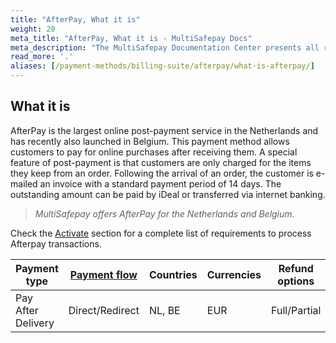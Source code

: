 ```yaml
---
title: "AfterPay, What it is"
weight: 20
meta_title: "AfterPay, What it is - MultiSafepay Docs"
meta_description: "The MultiSafepay Documentation Center presents all relevant information about our Plugins and API. You can also find support pages for payment methods, tools and general questions as well as the contact details of our Support and Integration Teams."
read_more: '.'
aliases: [/payment-methods/billing-suite/afterpay/what-is-afterpay/]
---
```


## What it is

AfterPay is the largest online post-payment service in the Netherlands and has recently also launched in Belgium. This payment method allows customers to pay for online purchases after receiving them. 
A special feature of post-payment is that customers are only charged for the items they keep from an order. Following the arrival of an order, the customer is e-mailed an invoice with a standard payment period of 14 days. The outstanding amount can be paid by iDeal or transferred via internet banking. 

> _MultiSafepay offers AfterPay for the Netherlands and Belgium._

Check the [Activate](/payment-methods/billing-suite/afterpay/#activate) section for a complete list of requirements to process Afterpay transactions. 

| Payment type   | [Payment flow](https://docs.multisafepay.com/faq/api/difference-between-direct-and-redirect)      | Countries | Currencies | Refund options  | [Recurring](https://docs.multisafepay.com/tools/recurring-payments)   | [Chargebacks](https://docs.multisafepay.com/faq/chargebacks)   |
|----------------|-------------------|-----------|------------|------------------|------------|---------------|
|Pay After Delivery|Direct/Redirect|NL, BE|EUR|Full/Partial|No|No|
